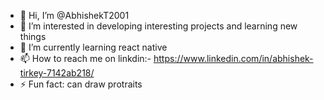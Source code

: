 - 👋 Hi, I’m @AbhishekT2001
- 👀 I’m interested in developing interesting projects and learning new things 
- 🌱 I’m currently learning react native
- 📫 How to reach me on linkdin:- https://www.linkedin.com/in/abhishek-tirkey-7142ab218/
- ⚡ Fun fact: can draw protraits

<!---
AbhishekT2001/AbhishekT2001 is a ✨ special ✨ repository because its `README.md` (this file) appears on your GitHub profile.
You can click the Preview link to take a look at your changes.
--->
